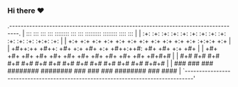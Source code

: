 ### Hi there ❤️
 .---------------------------------------------------------------------------------.
| :::    ::: :::   :::  ::::::::  :::    ::: :::::::::       ::::::::  ::::    :::  |
| :+:   :+:  :+:   :+: :+:    :+: :+:    :+: :+:    :+:     :+:    :+: :+:+:   :+:  |
| +:+  +:+    +:+ +:+  +:+    +:+ +:+    +:+ +:+    +:+     +:+        :+:+:+  +:+  |
| +#++:++      +#++:   +#+    +:+ +#+    +:+ +#++:++#:      +#+        +#+ +:+ +#+  |
| +#+  +#+      +#+    +#+    +#+ +#+    +#+ +#+    +#+     +#+        +#+  +#+#+#  |
| #+#   #+#     #+#    #+#    #+# #+#    #+# #+#    #+# #+# #+#    #+# #+#   #+#+#  |
| ###    ###    ###     ########   ########  ###    ### ###  ########  ###    ####  |
 `---------------------------------------------------------------------------------'
